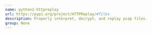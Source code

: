 ```yaml
---
name: python2-httpreplay
url: https://pypi.org/project/HTTPReplay/#files
description: Properly interpret, decrypt, and replay pcap files.
group: None
---
```

